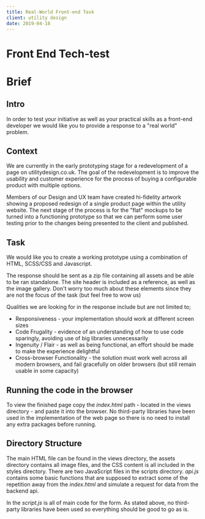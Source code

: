 ```yaml
---
title: Real-World Front-end Task
client: utility design
date: 2019-04-18
---
```


# Front End Tech-test

# Brief

Intro
--
In order to test your initiative as well as your practical skills as a front-end developer we would like you to provide a response to a "real world" problem.


Context
--
We are currently in the early prototyping stage for a redevelopment of a page on utilitydesign.co.uk. The goal of the redevelopment is to improve the usability and customer experience for the process of buying a configurable product with multiple options.

Members of our Design and UX team have created hi-fidelity artwork showing a proposed redesign of a single product page within the utility website. The next stage of the process is for the "flat" mockups to be turned into a functioning prototype so that we can perform some user testing prior to the changes being presented to the client and published.


Task
--
We would like you to create a working prototype using a combination of HTML, SCSS/CSS and Javascript.

The response should be sent as a zip file containing all assets and be able to be ran standalone. The site header is included as a reference, as well as the image gallery. Don't worry too much about these elements since they are not the focus of the task (but feel free to wow us)

Qualities we are looking for in the response include but are not limited to;
- Responsiveness - your implementation should work at different screen sizes
- Code Frugality - evidence of an understanding of how to use code sparingly, avoiding use of big libraries unnecessarily
- Ingenuity / Flair - as well as being functional, an effort should be made to make the experience delightful
- Cross-browser Functionality - the solution must work well across all modern browsers, and fail gracefully on older browsers (but still remain usable in some capacity)

## Running the code in the browser
To view the finished page copy the *index.html* path - located in the views directory - and paste it into the browser. No third-party libraries have been used in the implementation of the web page so there is no need to install any extra packages before running.

## Directory Structure

The main HTML file can be found in the views directory, the assets directory contains all image files, and the CSS content is all included in the styles directory. 
There are two JavaScript files in the scripts directory. *api.js* contains some basic functions that are supposed to extract some of the repetition away from the *index.html* and simulate a request for data from the backend api.

In the *script.js* is all of main code for the form. As stated above, no third-party libraries have been used so everything should be good to go as is.
